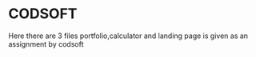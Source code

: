 # CODSOFT
Here there are 3 files portfolio,calculator and landing page is given as an assignment by codsoft
